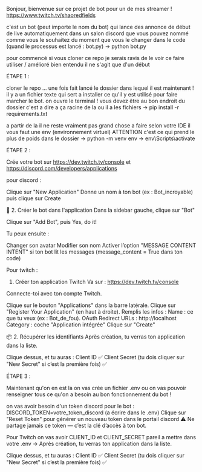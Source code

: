 Bonjour, bienvenue sur ce projet de bot pour un de mes streamer ! https://www.twitch.tv/shaoredfields

c'est un bot (peut importe le nom du bot) qui lance des annonce de début de live automatiquement dans un salon discord que vous pouvez nommé comme vous le souhaitez du moment que vous le changer dans le code (quand le processus est lancé : bot.py) -> python bot.py 

pour commencé si vous cloner ce repo je serais ravis de le voir ce faire utiliser / amélioré bien entendu il ne s'agit que d'un début 

ÉTAPE 1 :

cloner le repo ... une fois fait lancé le dossier dans lequel il est maintenant ! il y a un fichier texte qui sert a installer ce qu'il y est utilisé pour faire marcher le bot.
on ouvre le terminal ! vous devez être au bon endroit du dossier c'est a dire a ça racine de la ou il a les fichiers -> pip install -r requirements.txt

a partir de la il ne reste vraiment pas grand chose a faire selon votre IDE il vous faut une env (environnement virtuel) ATTENTION c'est ce qui prend le plus de poids dans le dossier -> python -m venv env -> env\Scripts\activate


ÉTAPE 2 : 

Crée votre bot sur https://dev.twitch.tv/console et https://discord.com/developers/applications 

pour discord : 

Clique sur "New Application"
Donne un nom à ton bot (ex : Bot_incroyable) puis clique sur Create

🤖 2. Créer le bot dans l'application
Dans la sidebar gauche, clique sur "Bot"

Clique sur "Add Bot", puis Yes, do it!

Tu peux ensuite :

Changer son avatar
Modifier son nom
Activer l’option "MESSAGE CONTENT INTENT" si ton bot lit les messages (message_content = True dans ton code)


Pour twitch : 

1. Créer ton application Twitch
Va sur : https://dev.twitch.tv/console

Connecte-toi avec ton compte Twitch.

Clique sur le bouton "Applications" dans la barre latérale.
Clique sur "Register Your Application" (en haut à droite).
Remplis les infos :
Name : ce que tu veux (ex : Bot_de_fou).
OAuth Redirect URLs : http://localhost
Category : coche "Application intégrée"
Clique sur "Create"

📦 2. Récupérer les identifiants
Après création, tu verras ton application dans la liste.

Clique dessus, et tu auras :
Client ID ✅
Client Secret (tu dois cliquer sur "New Secret" si c’est la première fois) ✅

ÉTAPE 3 : 

Maintenant qu'on en est la on vas crée un fichier .env ou on vas pouvoir renseigner tous ce qu'on a besoin au bon fonctionnement du bot !

on vas avoir besoin d'un token discord pour le bot : DISCORD_TOKEN=votre_token_discord (a écrire dans le .env) Clique sur "Reset Token" pour générer un nouveau token dans le portail discord ⚠️ Ne partage jamais ce token — c’est la clé d’accès à ton bot.

Pour Twitch on vas avoir CLIENT_ID et CLIENT_SECRET pareil a mettre dans votre .env -> Après création, tu verras ton application dans la liste.

Clique dessus, et tu auras :
Client ID ✅
Client Secret (tu dois cliquer sur "New Secret" si c’est la première fois) ✅
